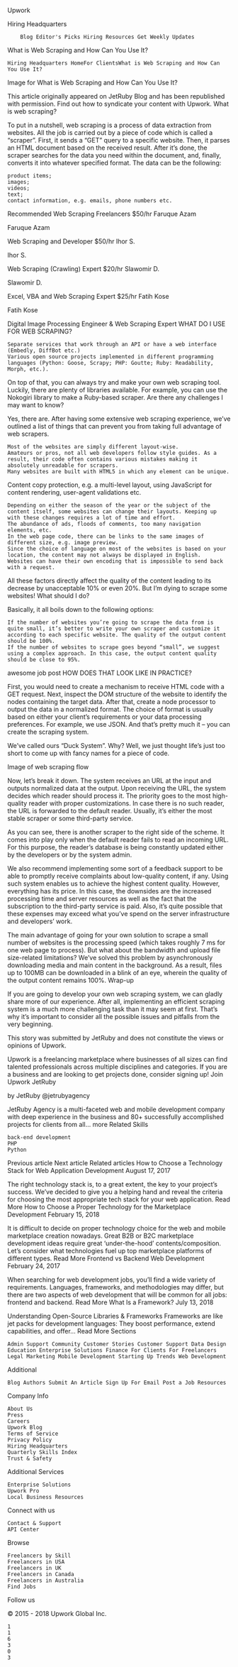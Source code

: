 
Upwork

Hiring Headquarters

        Blog Editor's Picks Hiring Resources Get Weekly Updates 

What is Web Scraping and How Can You Use It?

    Hiring Headquarters HomeFor ClientsWhat is Web Scraping and How Can You Use It?

Image for What is Web Scraping and How Can You Use It?

This article originally appeared on JetRuby Blog and has been republished with permission. Find out how to syndicate your content with Upwork.
What is web scraping?

To put in a nutshell, web scraping is a process of data extraction from websites. All the job is carried out by a piece of code which is called a “scraper”. First, it sends a “GET” query to a specific website. Then, it parses an HTML document based on the received result. After it’s done, the scraper searches for the data you need within the document, and, finally, converts it into whatever specified format.
The data can be the following:

    product items;
    images;
    videos;
    text;
    contact information, e.g. emails, phone numbers etc.

Recommended Web Scraping Freelancers
$50/hr
Faruque Azam

Faruque Azam

Web Scraping and Developer
$50/hr
Ihor S.

Ihor S.

Web Scraping (Crawling) Expert
$20/hr
Slawomir D.

Slawomir D.

Excel, VBA and Web Scraping Expert
$25/hr
Fatih Kose

Fatih Kose

Digital Image Processing Engineer & Web Scraping Expert
WHAT DO I USE FOR WEB SCRAPING?

    Separate services that work through an API or have a web interface (Embedly, DiffBot etc.)
    Various open source projects implemented in different programming languages (Python: Goose, Scrapy; PHP: Goutte; Ruby: Readability, Morph, etc.).

On top of that, you can always try and make your own web scraping tool. Luckily, there are plenty of libraries available. For example, you can use the Nokogiri library to make a Ruby-based scraper.
Are there any challenges I may want to know?

Yes, there are. After having some extensive web scraping experience, we’ve outlined a list of things that can prevent you from taking full advantage of web scrapers.

    Most of the websites are simply different layout-wise.
    Amateurs or pros, not all web developers follow style guides. As a result, their code often contains various mistakes making it absolutely unreadable for scrapers.
    Many websites are built with HTML5 in which any element can be unique.

Content copy protection, e.g. a multi-level layout, using JavaScript for content rendering, user-agent validations etc.

    Depending on either the season of the year or the subject of the content itself, some websites can change their layouts. Keeping up with these changes requires a lot of time and effort.
    The abundance of ads, floods of comments, too many navigation elements, etc.
    In the web page code, there can be links to the same images of different size, e.g. image preview.
    Since the choice of language on most of the websites is based on your location, the content may not always be displayed in English.
    Websites can have their own encoding that is impossible to send back with a request.

All these factors directly affect the quality of the content leading to its decrease by unacceptable 10% or even 20%. But I’m dying to scrape some websites! What should I do?

Basically, it all boils down to the following options:

    If the number of websites you’re going to scrape the data from is quite small, it’s better to write your own scraper and customize it according to each specific website. The quality of the output content should be 100%.
    If the number of websites to scrape goes beyond “small”, we suggest using a complex approach. In this case, the output content quality should be close to 95%.

awesome job post
HOW DOES THAT LOOK LIKE IN PRACTICE?

First, you would need to create a mechanism to receive HTML code with a GET request. Next, inspect the DOM structure of the website to identify the nodes containing the target data. After that, create a node processor to output the data in a normalized format. The choice of format is usually based on either your client’s requirements or your data processing preferences. For example, we use JSON. And that’s pretty much it – you can create the scraping system.

We’ve called ours “Duck System”. Why? Well, we just thought life’s just too short to come up with fancy names for a piece of code.

 
Image of web scraping flow

 

Now, let’s break it down. The system receives an URL at the input and outputs normalized data at the output. Upon receiving the URL, the system decides which reader should process it. The priority goes to the most high-quality reader with proper customizations. In case there is no such reader, the URL is forwarded to the default reader. Usually, it’s either the most stable scraper or some third-party service.

As you can see, there is another scraper to the right side of the scheme. It comes into play only when the default reader fails to read an incoming URL. For this purpose, the reader’s database is being constantly updated either by the developers or by the system admin.

We also recommend implementing some sort of a feedback support to be able to promptly receive complaints about low-quality content, if any. Using such system enables us to achieve the highest content quality. However, everything has its price. In this case, the downsides are the increased processing time and server resources as well as the fact that the subscription to the third-party service is paid. Also, it’s quite possible that these expenses may exceed what you’ve spend on the server infrastructure and developers’ work.

The main advantage of going for your own solution to scrape a small number of websites is the processing speed (which takes roughly 7 ms for one web page to process). But what about the bandwidth and upload file size-related limitations? We’ve solved this problem by asynchronously downloading media and main content in the background. As a result, files up to 100MB can be downloaded in a blink of an eye, wherein the quality of the output content remains 100%.
Wrap-up

If you are going to develop your own web scraping system, we can gladly share more of our experience. After all, implementing an efficient scraping system is a much more challenging task than it may seem at first. That’s why it’s important to consider all the possible issues and pitfalls from the very beginning.

This story was submitted by JetRuby and does not constitute the views or opinions of Upwork.

Upwork is a freelancing marketplace where businesses of all sizes can find talented professionals across multiple disciplines and categories. If you are a business and are looking to get projects done, consider signing up!
Join Upwork
JetRuby

by JetRuby @jetrubyagency

JetRuby Agency is a multi-faceted web and mobile development company with deep experience in the business and 80+ successfully accomplished projects for clients from all… more
Related Skills

    back-end development
    PHP
    Python

Previous article
Next article
Related articles
How to Choose a Technology Stack for Web Application Development
August 17, 2017

The right technology stack is, to a great extent, the key to your project’s success. We’ve decided to give you a helping hand and reveal the criteria for choosing the most appropriate tech stack for your web application.
Read More
How to Choose a Proper Technology for the Marketplace Development
February 15, 2018

It is difficult to decide on proper technology choice for the web and mobile marketplace creation nowadays. Great B2B or B2C marketplace development ideas require great ‘under-the-hood’ contents/composition. Let’s consider what technologies fuel up top marketplace platforms of different types.
Read More
Frontend vs Backend Web Development
February 24, 2017

When searching for web development jobs, you’ll find a wide variety of requirements. Languages, frameworks, and methodologies may differ, but there are two aspects of web development that will be common for all jobs: frontend and backend.
Read More
What Is a Framework?
July 13, 2018

Understanding Open-Source Libraries & Frameworks Frameworks are like jet packs for development languages: They boost performance, extend capabilities, and offer…
Read More
Sections

    Admin Support Community Customer Stories Customer Support Data Design Education Enterprise Solutions Finance For Clients For Freelancers Legal Marketing Mobile Development Starting Up Trends Web Development 

Additional

    Blog Authors Submit An Article Sign Up For Email Post a Job Resources 

Company Info

    About Us
    Press
    Careers
    Upwork Blog
    Terms of Service
    Privacy Policy
    Hiring Headquarters
    Quarterly Skills Index
    Trust & Safety

Additional Services

    Enterprise Solutions
    Upwork Pro
    Local Business Resources

Connect with us

    Contact & Support
    API Center

Browse

    Freelancers by Skill
    Freelancers in USA
    Freelancers in UK
    Freelancers in Canada
    Freelancers in Australia
    Find Jobs

Follow us

© 2015 - 2018 Upwork Global Inc.

    1
    1
    6
    3
    0
    3

